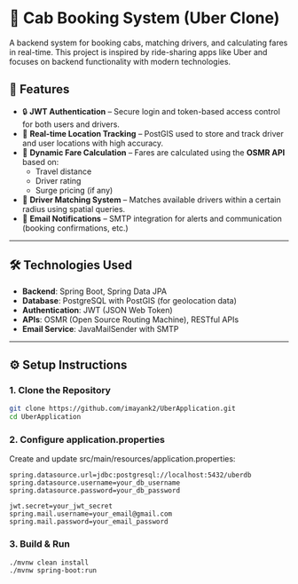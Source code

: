 # 🚖 Cab Booking System (Uber Clone)

A backend system for booking cabs, matching drivers, and calculating fares in real-time. This project is inspired by ride-sharing apps like Uber and focuses on backend functionality with modern technologies.

## 🧠 Features

- 🔒 **JWT Authentication** – Secure login and token-based access control for both users and drivers.
- 📍 **Real-time Location Tracking** – PostGIS used to store and track driver and user locations with high accuracy.
- 💸 **Dynamic Fare Calculation** – Fares are calculated using the **OSMR API** based on:
  - Travel distance
  - Driver rating
  - Surge pricing (if any)
- 🤝 **Driver Matching System** – Matches available drivers within a certain radius using spatial queries.
- 📧 **Email Notifications** – SMTP integration for alerts and communication (booking confirmations, etc.)

---

## 🛠️ Technologies Used

- **Backend**: Spring Boot, Spring Data JPA  
- **Database**: PostgreSQL with PostGIS (for geolocation data)  
- **Authentication**: JWT (JSON Web Token)  
- **APIs**: OSMR (Open Source Routing Machine), RESTful APIs  
- **Email Service**: JavaMailSender with SMTP

---

## ⚙️ Setup Instructions

### 1. Clone the Repository

```bash
git clone https://github.com/imayank2/UberApplication.git
cd UberApplication
```
### 2. Configure application.properties
Create and update src/main/resources/application.properties:
```properties
spring.datasource.url=jdbc:postgresql://localhost:5432/uberdb
spring.datasource.username=your_db_username
spring.datasource.password=your_db_password

jwt.secret=your_jwt_secret
spring.mail.username=your_email@gmail.com
spring.mail.password=your_email_password
```
### 3. Build & Run
```bash
./mvnw clean install
./mvnw spring-boot:run
```

